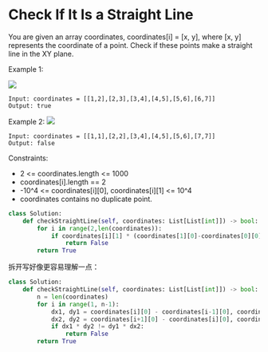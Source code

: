 # Check If It Is a Straight Line

You are given an array coordinates, coordinates[i] = [x, y], where [x, y] represents the coordinate of a point. Check if these points make a straight line in the XY plane.

Example 1:

![](https://assets.leetcode.com/uploads/2019/10/15/untitled-diagram-2.jpg)

```comment
Input: coordinates = [[1,2],[2,3],[3,4],[4,5],[5,6],[6,7]]
Output: true
```

Example 2:
![](https://assets.leetcode.com/uploads/2019/10/09/untitled-diagram-1.jpg)

```comment
Input: coordinates = [[1,1],[2,2],[3,4],[4,5],[5,6],[7,7]]
Output: false
```

Constraints:

- 2 <= coordinates.length <= 1000
- coordinates[i].length == 2
- -10^4 <= coordinates[i][0], coordinates[i][1] <= 10^4
- coordinates contains no duplicate point.

```Python
class Solution:
    def checkStraightLine(self, coordinates: List[List[int]]) -> bool:
        for i in range(2,len(coordinates)):
            if coordinates[i][1] * (coordinates[1][0]-coordinates[0][0]) != coordinates[i][0]*(coordinates[1][1]-coordinates[0][1]) + coordinates[1][0]*coordinates[0][1]-coordinates[0][0]*coordinates[1][1]:
                return False
        return True
```

拆开写好像更容易理解一点：

```python
class Solution:
    def checkStraightLine(self, coordinates: List[List[int]]) -> bool:
        n = len(coordinates)
        for i in range(1, n-1):
            dx1, dy1 = coordinates[i][0] - coordinates[i-1][0], coordinates[i][1] - coordinates[i-1][1]
            dx2, dy2 = coordinates[i+1][0] - coordinates[i][0], coordinates[i+1][1] - coordinates[i][1]
            if dx1 * dy2 != dy1 * dx2:
                return False
        return True
```
